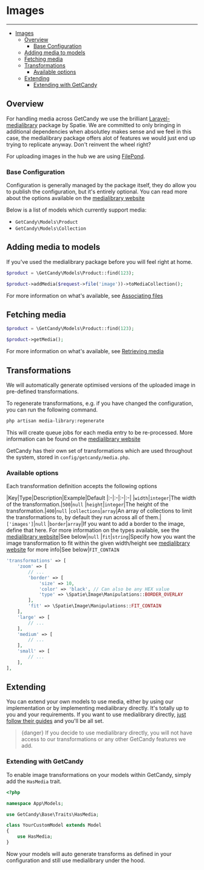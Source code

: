 # Images

---

- [Images](#images)
  - [Overview](#overview)
    - [Base Configuration](#base-configuration)
  - [Adding media to models](#adding-media-to-models)
  - [Fetching media](#fetching-media)
  - [Transformations](#transformations)
    - [Available options](#available-options)
  - [Extending](#extending)
    - [Extending with GetCandy](#extending-with-getcandy)


<a name="overview"></a>

## Overview

For handling media across GetCandy we use the brilliant [Laravel-medialibrary](https://spatie.be/docs/laravel-medialibrary) package by Spatie. We are committed to only bringing in additional dependencies when absolutley makes sense and we feel in this case, the medialibrary package offers alot of features we would just end up trying to replicate anyway. Don't reinvent the wheel right?

For uploading images in the hub we are using [FilePond](https://pqina.nl).

<a name="base-configuration"></a>

### Base Configuration

Configuration is generally managed by the package itself, they do allow you to publish the configuration, but it's entirely optional. You can read more about the options available on the [medialibrary website](https://spatie.be/docs/laravel-medialibrary/v9/installation-setup)

Below is a list of models which currently support media:

- `GetCandy\Models\Product`
- `GetCandy\Models\Collection`

<a name="adding-images-to-models"></a>

## Adding media to models

If you've used the medialibrary package before you will feel right at home.

```php
$product = \GetCandy\Models\Product::find(123);

$product->addMedia($request->file('image'))->toMediaCollection();
```

For more information on what's available, see [Associating files](https://spatie.be/docs/laravel-medialibrary/v9/basic-usage/associating-files)

## Fetching media

```php
$product = \GetCandy\Models\Product::find(123);

$product->getMedia();
```
For more information on what's available, see [Retrieving media](https://spatie.be/docs/laravel-medialibrary/v9/basic-usage/retrieving-media)


<a name="transformations"></a>

## Transformations

We will automatically generate optimised versions of the uploaded image in pre-defined transformations.

To regenerate transformations, e.g. if you have changed the configuration, you can run the following command.


```sh
php artisan media-library:regenerate

```

This will create queue jobs for each media entry to be re-processed. More information can be found on the [medialibrary website](https://spatie.be/docs/laravel-medialibrary/v9/converting-images/regenerating-images)


GetCandy has their own set of transformations which are used throughout the system, stored in `config/getcandy/media.php`.

### Available options
Each transformation definition accepts the following options

|Key|Type|Description|Example|Default
|:-|:-|:-|:-|
|`width`|`integer`|The width of the transformation.|`500`|`null`
|`height`|`integer`|The height of the transformation.|`400`|`null`
|`collections`|`array`|An array of collections to limit the transformations to, by default they run across all of them.|`['images']`|`null`
|`border`|`array`|If you want to add a border to the image, define that here. For more information on the types available, see the [medialibrary website](https://spatie.be/docs/image/v1/image-manipulations/image-canvas#border)|See below|`null`
|`fit`|`string`|Specify how you want the image transformation to fit within the given width/height see [medialibrary website](https://spatie.be/docs/image/v1/image-manipulations/resizing-images#fit) for more info|See below|`FIT_CONTAIN`

```php
'transformations' => [
    'zoom' => [
        // ...
        'border' => [
            'size' => 10,
            'color' => 'black', // Can also be any HEX value
            'type' => \Spatie\Image\Manipulations::BORDER_OVERLAY
        ],
        'fit' => \Spatie\Image\Manipulations::FIT_CONTAIN
    ],
    'large' => [
        // ...
    ],
    'medium' => [
        // ...
    ],
    'small' => [
        // ...
    ],
],
```

## Extending

You can extend your own models to use media, either by using our implementation or by implementing medialibrary directly. It's totally up to you and your requirements. If you want to use medialibrary directly, [just follow their guides](https://spatie.be/docs/laravel-medialibrary/v9/basic-usage/preparing-your-model) and you'll be all set.

> {danger} If you decide to use medialibrary directly, you will not have access to our transformations or any other GetCandy features we add.


### Extending with GetCandy

To enable image transformations on your models within GetCandy, simply add the `HasMedia` trait.

```php
<?php

namespace App\Models;

use GetCandy\Base\Traits\HasMedia;

class YourCustomModel extends Model
{
    use HasMedia;
}
```

Now your models will auto generate transforms as defined in your configuration and still use medialibrary under the hood.

